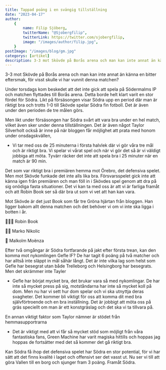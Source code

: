 ```yaml
---
title: Tappad poäng i en svängig tillställning
date: "2023-04-17"
author:
    {
        name: Filip Sjöberg,
        twitterName: "@Sjobergfilip",
        twitterLink: https://twitter.com/sjobergfilip,
        image: "/images/author/filip.jpg",
    }
postImage: "/images/blog/gm.jpg"
categorys: [artikel]
description: 3-3 mot Skövde på Borås arena och man kan inte annat än känna en bitter eftersmak, för visst skulle vi har vunnit denna matchen?
---
```


3-3 mot Skövde på Borås arena och man kan inte annat än känna en bitter eftersmak, för visst skulle vi har vunnit denna matchen?

Under torsdags kom beskedet att det inte gick att spela på Södermalms IP och matchen flyttades till Borås arena. Detta borde helt klart varit en stor fördel för Södra. Likt på försäsongen visar Södra upp en period där man är riktigt bra och trotts 1-0 till Skövde spelar Södra fin fotboll. Det är även under den perioden de tre målen görs.

Men likt under försäsongen har Södra svårt att vara bra under en hel match, vilket även sker under denna tillställningen. Det är även något Taylor Silverholt också är inne på när bloggen får möjlighet att prata med honom under onsdagskvällen,

-   Vi tar med oss de 25 minuterna i första halvlek där vi gör våra tre mål och är riktigt bra. Vi spelar vi vårat spel och när vi gör det så är vi väldigt jobbiga att möta. Tyvärr räcker det inte att spela bra i 25 minuter när en match är 90 min.

Det som var riktigt bra i premiären hemma mot Örebro, det defensiva spelet. Men mot Skövde funkade det inte alls lika bra. Försvarsspelet gick inte att känna igen från premiären och man föll in i Skövdes spel genom att dra på sig onödiga fasta situationer. Det vi kan ta med oss är att vi är farliga framåt och att Robin Book ser så där bra ut som vi vet att han kan vara.

Mot Skövde är det just Book som får tre Gröna hjärtan från bloggen. Han ligger bakom allt denna matchen och det behöver vi om vi inte ska ligga i botten i år.

💚💚💚 Robin Book

💚💚 Marko Nikolic

💚 Malkolm Moënza

Efter två omgångar är Södra fortfarande på jakt efter första trean, kan den komma mot nykomlingen Gefle IF? De har tagit 6 poäng på två matcher och har alltså inte släppt in mål såhär långt. Det är inte vilka lag som helst som Gefle har besegrat utan både Trelleborg och Helsingborg har besegrats. Men det skrämmer inte Tayler

-   Gefle har börjat mycket bra, det brukar vara så med nykomlingar. De har inte så mycket press på sig, motståndarna har inte så mycket koll på dom. Men nu har vi sett hur dom spelar och vi ska utnyttja deras svagheter. Det kommer bli viktigt för oss att komma dit med bra självförtroende och en bra inställning. Det är jobbigt att möta oss på gräs speciellt om man är ett konstgräslag och det ska vi ta tillvara på.

En annan viktigt faktor som Taylor nämner är stödet från hemmasupportrarna

-   Det är viktigt med att vi får så mycket stöd som möjligt från våra fantastiska fans, Green Machine har varit magiska hittills och hoppas jag hoppas de fortsätter med det så kommer det gå riktigt bra.

Kan Södra få ihop det defensiva spelet har Södra en stor potential, för vi har sätt att det finns kvalité i laget och offensivt ser det vasst ut. Nu ser vi till att göra Vallen till en borg och sjunger fram 3 poäng. Framåt Södra.
